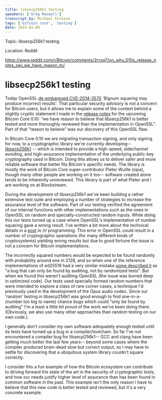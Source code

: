 ```yaml
---
title: libsecp256k1 testing
speakers: ['Greg Maxwell']
transcript_by: Michael Folkson
tags: ['bitcoin core', 'testing']
date: 2015-01-08
---
```


Topic: libsecp256k1 testing

Location: Reddit

<https://www.reddit.com/r/Bitcoin/comments/2rrxq7/on_why_010s_release_notes_say_we_have_reason_to/>

# libsecp256k1 testing

Today OpenSSL [de-embargoed CVE-2014-3570](https://www.openssl.org/news/secadv/20150108.txt) 'Bignum squaring may produce incorrect results'. That particular security advisory is not a concern for Bitcoin users, but it allows me to explain some of the context behind a slightly cryptic statement I made in the [release notes](https://github.com/bitcoin/bitcoin/blob/master/doc/release-notes/release-notes-0.10.0.md) for the upcoming Bitcoin Core 0.10: “we have reason to believe that libsecp256k1 is better tested and more thoroughly reviewed than the implementation in OpenSSL”. Part of that “reason to believe” was our discovery of this OpenSSL flaw.

In Bitcoin Core 0.10 we are migrating transaction signing, and only signing for now, to a cryptographic library we're currently developing-- [libsecp256k1](https://github.com/bitcoin-core/secp256k1) -- which is intended to provide a high-speed, sidechannel avoiding, and high-assurance implementation of the underlying public-key cryptography used in Bitcoin. Doing this allows us to deliver safer and more reliable software that better fits Bitcoin's specific needs. The library is mostly the work of Bitcoin Core super-contributor Pieter Wuille (sipa), though many other people are working on it too-- software created alone tends to be inherently unreviewed. This library is part of what Pieter and I are working on at Blockstream.

During the development of libsecp256k1 we've been building a rather extensive test suite and employing a number of strategies to increase the assurance level of the software. Part of our testing verified the agreement of our internal functions with other implementations such as the ones in OpenSSL on random and specially-constructed random inputs. While doing this our tests turned up a case where OpenSSL's implementation of number squaring gave a wrong result. I've written a bit more about the technical details in a [post](https://np.reddit.com/r/programming/comments/2rrc64/openssl_security_advisory_new_openssl_releases/cnilq2w/?context=3) in /r/ programming. This error in OpenSSL could result in a number of cryptographic operations (for many different kinds of cryptosystems) yielding wrong results but due to good fortune the issue is not a concern for Bitcoin implementations.

The incorrectly squared numbers would be expected to be found randomly with probability around one in 2128, and so when one of the reference implementations of ed25519 had a very similar mistake [some described it](https://gist.github.com/CodesInChaos/8374632) as "a bug that can only be found by auditing, not by randomized tests". But when we found this weren't auditing OpenSSL (the issue was burred deep in optimized code). Our tests used specially formed random numbers that were intended to explore a class of rare corner cases, a technique I'd previously used in the development of the Opus audio codec. Since our 'random' testing in libsecp256k1 was good enough to find one-in-a-{number too big to name} chance bugs which could "only be found by auditing" I'm a least a little bit proud of the work we've been doing there. (Obviously, we also use many other approaches than random testing on our own code.).

I generally don't consider my own software adequately enough tested until its tests have turned up a bug in a compiler/toolchain. So far I've not encountered a compiler bug for libsecp256k1-- GCC and clang have been getting much better the last few years-- beyond some cases where the compiler produced brain-dead slow but correct output, so I may have to settle for discovering that a ubiquitous system library couldn't square correctly.

I consider this a fun example of how the Bitcoin ecosystem can contribute to driving forward the state of the art in the security of cryptographic tools, and how our needs justify higher level of assurance than has been found in common software in the past. This example isn't the only reason I have to believe that this new code is better tested and reviewed, but it's a very concrete example.
